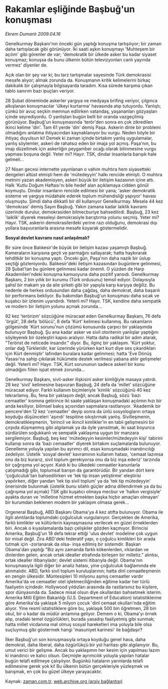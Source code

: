 # Rakamlar eşliğinde Başbuğ'un konuşması

*Ekrem Dumanlı 2009.04.16*

<td class="columnist-detail">
<p>Genelkurmay Başkanı'nın önceki gün yaptığı konuşma tartışılıyor; bir zaman  daha  tartışılacak gibi görünüyor. İki saati aşkın konuşmayı 'Muhteşem bir açılım' gibi görenler de var; 'demokratik bir ülkede asker bu kadar siyaset konuşmaz; konuşsa da bunu ülkenin bütün televizyonları canlı yayında vermez' diyenler de.</p>
<p>
<div id="haberMetinDiv">
<p>Açık olan bir şey var ki; bu tarz tartışmalar sayesinde Türk demokrasisi mesafe alıyor; almak zorunda da. Konuşmanın kritik kelimelerini birkaç dakikalık bir çalışmayla bilgisayarda taradım. Kısa sürede karşıma çıkan tablo sanırım bazı ipuçları veriyor.
<p>28 Şubat döneminde askerler yargıya ve medyaya brifing veriyor, çılgınca alkışlanan konuşmacılar 'ülkeyi kurtarma' havasında atıp tutuyordu. Yanlıştı; çünkü bir avuç seçkin memnun edilirken vatandaş, yaşananları gözyaşları içinde seyrediyordu. O yanlıştan bugün belli bir oranda vazgeçilmiş görünüyor. Başbuğ'un konuşmasında 'terör'den sonra en çok zikredilen ikinci kelime 'din'. Tam 61 yerde 'din' demiş Paşa. Askerin dinle bir problemi olmadığını anlatma ihtiyacından kaynaklanıyor bu vurgu. Neden böyle bir ihtiyaç duyulsun ki! Demek ki zaman içinde birtakım yanlış uygulamalar, yanlış söylemler, askeri de rahatsız eden bir imaja yol açmış. Paşa'nın, bu imajı düzeltmek için askerliğin peygamber ocağı olarak bilinmesine vurgu yapması boşuna değil. Yeter mi? Hayır. TSK, dindar insanlarla barışık hale gelmeli...
<p>27 Nisan gecesi internette yayınlanan o vahim muhtıra hem siyasetteki dengeleri altüst etmişti hem de 'mütedeyyin' halkı rencide etmişti. O muhtıra metnini yazan akademisyen, askeri büyük bir iletişim kazasının içine attı. Halk 'Kutlu Doğum Haftası'nı bile hedef alan açıklamaya cidden gönül koymuştu. Dindar insanların rencide edilmesi bir yana; 'asker demokratik sisteme ve yargıya müdahale ederek toplum mühendisliği yapıyor' havası oluşmuştu. Şimdi daha dikkatli bir dil kullanıyor Genelkurmay. Mesela 44 kez 'demokrasi' demiş Sayın Başbuğ. Yakın zamana kadar laiklik kavramı üzerinde durulur, demokrasiden bilmecburiye bahsedilirdi. Başbuğ, 23 kez 'laiklik' diyerek meseleyi demokrasiyle barıştırma yolunu seçmiş. Yeter mi? Hayır. TSK, askerin demokrasilerdeki yerine razı olduğunu, demokrasi dışı yollara başvuranlarla arasına mesafe koyarak göstermelidir.
<p><b>Sosyal devlet kavramı nasıl anlaşılmalı?</b>
<p>Bir süre önce Balıkesir'de büyük bir iletişim kazası yaşamıştı Başbuğ. Kameraların karşısına geçti ve parmağını sallayarak; hatta haykırarak tehditkâr bir konuşma yaptı. Önceki gün, Paşa'nın daha nazik bir üslup seçtiği gözleniyordu. Balıkesir'deki iletişim kazasından bugünlere gelinmesi, 28 Şubat'tan bu günlere gelinmesi kadar önemli. O yüzden de Harp Akademileri'ndeki konuşma kamuoyuna daha pozitif yansıdı. Genelkurmay Başkanı, 2 bin yıllık bir kurumu (Türk ordusunu) temsil ediyor. Dolayısıyla şahsî bir makam ya da aile şirketi gibi bir yapıyla karşı karşıya değiliz. Bu nedenle de herkes ordusundan daha çağdaş, daha demokrat, daha başarılı bir performans bekliyor. Bu bakımdan Başbuğ'un konuşması daha sıcak ve kuşatıcı bir izlenim uyandırdı. Yeterli mi? Hayır. TSK, kendine daha sempatik ve modern bir iletişim yolunu açmak zorunda...
<p>92 kez 'terörizm' sözcüğüne müracaat eden Genelkurmay Başkanı, 76 defa 'örgüt', 28 defa 'bölücü', 8 defa 'Kürt' kelimesi kullanmış. Bu rakamların gölgesinde 'Kürt sorunu'nun çözümü konusunda çarpıcı bir yaklaşımda bulunuyor Başbuğ. Şu ana kadar asker ve sivil otoritenin yanlışlar yaptığını söyleyerek bir özeleştiri kapısı aralıyor. Hatta daha radikal bir adım atarak, "Terörist de neticede insandır." diyor. Bu, ilginç bir yaklaşım. 'Kürt yoktur, onlar dağ Türkleridir, kar üzerinde yürürken kart kurt diye ses çıkardıkları için Kürt denmiştir' lafından buralara kadar gelinmesi; hatta 'Eve Dönüş Yasası'na sahip çıkılarak hükümete destek verilmesi yabana atılır gelişmeler değil. Yeterli mi? Hayır. TSK, Kürt sorununun sadece askerî bir konu olmadığını fiilen ispat etmek zorunda...
<p>Genelkurmay Başkanı, sivil-asker ilişkisini asker kimliğiyle masaya yatırdı. 28 kez 'sivil' kelimesine başvuran Başbuğ, 24 defa da 'millet' sözcüğüne müracaat ediyor. Farklı kullanım biçimleriyle 'kimlik' sözcüğünü 40 kez tekrarlamış. Bu, fena bir yaklaşım değil; ancak Başbuğ, sözü 'bazı cemaatler' kısmına getirince iki saate yaklaşan konuşmadaki açılımın hızı bir anda kesiliyor, bilimsel bakış açısından sapmalara rastlanıyor. 'Akademik bir pencere'den 12 kez 'cemaatler' deyip sonra da ünlü sosyologların ortaya koyduğu düşünceleri 'aşındı' tespitine sıkıştırmak yanlış. Sivilleşmenin, demokratikleşmenin, 'birincil ve ikincil kimlikler'in en tabii gelişmesini bir çırpıda düşmanmış gibi algılamak ya da öyle yansıtmak, iki saat boyunca sürdürülen soğukkanlı ve sempatik yaklaşıma uygun bir manzara sergilemiyor. Başbuğ, beş kez 'mütedeyyin kesimler/mütedeyyin kişi' tabirini kullanıp sonra da 'bazı cemaatler' diyerek birtakım suçlamalarda bulunuyor. Genelleme yoluyla yapılan bu ayrımcı dil, esas konuşmadaki inandırıcılığı zedeliyor. Üstelik 'sosyal devlet' kavramının kullanım hatası, 'cemaat lazımsa onu da biz kurarız, sivil toplum gerekiyorsa onu da biz inşa ederiz' tarzında bir çağrışıma yol açıyor. Kaldı ki bu ülkedeki cemaatler kanunlarla çatışmadığı gibi, toplumsal barışın da garantörüdür. Bir yandan dört kere 'çoğulculuk'tan bahsedilirken ve 'tek tip insan yetiştirme' eleştirisi yapılırken, diğer yandan 'tek tip sivil toplum' ya da 'tek tip mütedeyyin' önerisinde bulunmak (üstelik bunu silahlı güçler adına dillendirmek ya da bu çağrışıma yol açmak) TSK gibi kuşatıcı olmaya mecbur ve 'halkın vergisiyle' ayakta duran ve 'milletine hizmet etmekten başka hiçbir amaçları olmayan' bir kurumdan beklenen modern bir yaklaşım olmasa gerek...
<p>Orgeneral Başbuğ, ABD Başkanı Obama'ya 4 kez atıfta bulunuyor. Obama ile ilgili alıntılarda toplumdaki çoğulculuk vurgulanıyor. Gerçekten de Amerika, farklı kimlikler ve kültürlerin kaynaşmasına verilecek en güzel örneklerden biri. Ancak o kıyaslamalarda bazı çelişkiler gözden kaçmıyor. Birincisi Amerika, Başbuğ'un 18 defa tekrar ettiği 'ulus devlet' modeline çok uygun bir misal değil. Zira ABD'deki federatif yapı, o çoğulcu kimlikleri bir arada tutmak için -zorlanarak da olsa- inşa edilmiş bir sistemdir. Başkan Obama'dan yaptığı "Biz aynı zamanda farklı kökenlerden, ırklardan ve dinlerden gelen, ancak ortak idealler etrafında birleşen bir milletiz." alıntısı, ortak idealler itibarıyladır; devlet sistemi itibarıyla değil. Obama'nın konuşmasıyla ilgili diğer bir analiz hatası, yine çoğulculuk bağlamında ele alınmalıdır. ABD, farklı sivil toplum kuruluşlarının; hatta dinî cemaatleşmenin en zengin ülkesidir. Müntesipleri 10 milyonu aşmış cemaatler vardır Amerika'da ve cemaatler otel işletmeciliğinden eğitime kadar her türlü faaliyetin içindedir. Hollywood yıldızları arasında da rastlarsınız bu kişilere, spor dünyasında da. Sadece misal olsun diye okullardan bahsetmek isterim. Amerika Milli Eğitim Bakanlığı (U.S. Department of Education) istatistiklerine göre Amerika'da yaklaşık 5 milyon çocuk 'dinî cemaat okulları'nda eğitim alıyor. Yine resmî istatistiklere göre bu, yaklaşık 500 bin öğretmen, 28 bin okul, bir o kadar da müdür anlamına geliyor. Demem o ki, Obama'yı örnek alıp, oradaki temel özgürlükleri, burada yasadışı faaliyetmiş gibi sunmak; hatta millet vicdanına mal olmuş sosyal hareketleri ima yoluyla bile olsa suçluymuş gibi göstermek hangi 'masuniyet karinesi' ile bağdaşır?
<p>İlker Başbuğ'un son konuşmasıyla ortaya koyduğu genel hava, daha demokrat, daha liberal, daha özgürlükçü bir yol haritası gibi algılanıyor. Bu, umut verici bir gelişme. Ancak bu yaklaşımın her kesim için yapılması lazım ki inandırıcı ve kalıcı olsun. Geçmişte ayrımcılık yoluyla yapılan hatalar bugün telafi edilmeye çalışılıyor. Bugünkü hataların yarınlarda telafi edilmesine gerek yok ki! Bu ülkenin bütün gerçekleriyle yüzleşmek ve barışmak, en çok bu güzel ülkeye yarayacaktır.</p></p></p></p></p></p></p></p></p></div>
</p>
<a href="http://web.archive.org/web/20110107181740/mailto:e.dumanli@zaman.com.tr">
</a></td>

Kaynak: [zaman.com.tr](http://zaman.com.tr/yazar.do?yazino=837798), [web.archive.org (arşiv bağlantısı)](http://web.archive.org/web/20110107181740/http://www.zaman.com.tr/yazar.do?yazino=837798)
